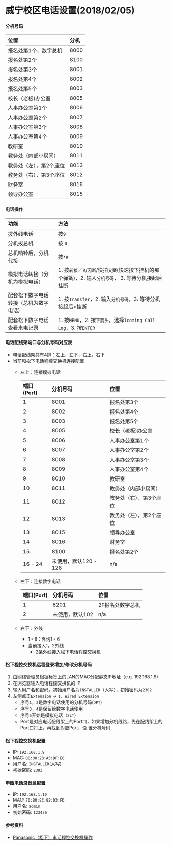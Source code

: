# 威宁校区电话设置(2018/02/05)
  
#### 分机号码

| 位置 | 分机 |
| :-- | :-- |
| 报名处第1个，数字总机 | 8000 |
| 报名处第2个 | 8100 |
| 报名处第3个 | 8001 |
| 报名处第4个 | 8002 |
| 报名处第5个 | 8003 |
| 校长（老板)办公室 | 8005 |
| 人事办公室第1个 | 8006 |
| 人事办公室第2个 | 8007 |
| 人事办公室第3个 | 8008 |
| 人事办公室第4个 | 8009 |
| 教研室 | 8010 |
| 教务处（内部小房间）| 8011 |
| 教务处（左），第2个座位 | 8013 |
| 教务处（右），第3个座位 | 8012 |
| 财务室 | 8016 |
| 领导办公室 | 8015 |

#### 电话操作

|  功能 | 方法 |
|  :--- | :--- |
| 拨外线电话 | 按`9` |
| 分机拨总机 | 按 `0` |
| 总机响铃后，分机代接 | 按`*#` |
| 模拟电话转接（分机为模拟电话）| 1. 按`转接`／`R`/`闪断`/快拍`叉簧`(快速按下挂机的那个弹簧)，2. 输入`分机号码`， 3. 等待分机接起后挂断 |
| 配套松下数字电话转接（总机为数字电话) | 1. 按`Transfer`，2. 输入`分机号码`，3. 等待分机接起后>挂断 |
| 配套松下数字电话查看来电记录 | 1. 按`MENU`，2. 按`下箭头`，选择`Icoming Call Log`，3. 按`ENTER` |

#### 电话配线架端口与分机号码对应表
* 电话配线架共有4排：左上，左下，右上，右下
* 当前和松下电话程控交换机连接配置
   * 左上：连接模拟电话

      | 端口(Port) | 分机号码 | 位置 |
      | :--- | :--- | :--- |
      | 1 | 8001 | 报名处第3个 |
      | 2 | 8002 | 报名处第4个 |
      | 3 | 8003 | 报名处第5个 |
      | 4 | 8005 | 校长（老板)办公室 |
      | 5 | 8006 | 人事办公室第1个 |
      | 6 | 8007 | 人事办公室第2个 |
      | 7 | 8008 | 人事办公室第3个 |
      | 8 | 8009 | 人事办公室第4个 |
      | 9 | 8010 | 教研室 |
      | 10 | 8011 | 教务处（内部小房间） |
      | 11 | 8012 | 教务处（右），第3个座位 |
      | 12 | 8013 | 教务处（左），第2个座位 |
      | 13 | 8015 | 领导办公室 |
      | 14 | 8016 | 财务室 |
      | 15 | 8100 | 报名处第2个 |
      | 16 - 24 | 未使用，默认120 - 128 | n/a |

   * 左下：连接数字电话

     | 端口(Port) | 分机号码 | 位置 |
     | :--- | :--- | :--- |
     | 1 | 8201 | 2F报名处数字总机 |
     | 2 | 未使用，默认102 | n/a |

   * 右下：外线
      * 1 - 6：外线1 - 6
      * 当前接入1，2外线
        * 2条外线接入松下电话程控交换机

#### 松下程控交换机远程登录增加/修改分机号码
1. 由网络管理员根据标签上的LAN的MAC分配静态IP地址（e.g. 192.168.1.9)
2. 在浏览器输入电话程控交换机的 IP
3. 输入用户名和密码。初始用户名为`INSTALLER`（大写），初始密码为`2302`
4. 左侧点击`Extension` -> `1. Wired Extension`
    * 序号`1`，`2`是数字电话使用的分机号码(`DPT`)
    * 序号`3`，`4`是保留给数字电话使用
    * 序号`5`开始是模拟电话（`SLT`）
    * Port是对应电话配线架上的Port口，如果增加分机线路，先在配线架上的Port口打上，再找到对应Port，设
置分机号码

#### 松下程控交换机配置
* IP: `192.168.1.9`
* MAC: `08:00:23:A5:DF:E0`
* 用户名: `INSTALLER`(大写)
* 初始密码: `2303`

#### 申瓯电话录音盒配置
* IP: `192.168.1.10`
* MAC: `70:B0:8C:82:D3:FD`
* 用户名: `admin`
* 初始密码: `123456`

#### 参考资料
* [Panasonic（松下）电话程控交换机操作](https://github.com/northbright/Notes/blob/master/hardware/panasonic-kx-ns300-basis.md)
